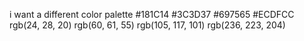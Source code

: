 i want a different color palette
#181C14
#3C3D37
#697565
#ECDFCC
rgb(24, 28, 20)
rgb(60, 61, 55)
rgb(105, 117, 101)
rgb(236, 223, 204)